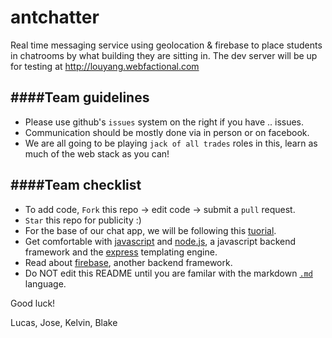 antchatter
==========

Real time messaging service using geolocation &amp; firebase to place students in chatrooms by what building they are sitting in. The dev server will be up for testing at http://louyang.webfactional.com

####Team guidelines
-------------------
- Please use github's `issues` system on the right if you have .. issues.
- Communication should be mostly done via in person or on facebook.
- We are all going to be playing `jack of all trades` roles in this, learn as much of the web stack as you can!

####Team checklist
------------------
- To add code, `Fork` this repo → edit code → submit a `pull` request.
- `Star` this repo for publicity :)
- For the base of our chat app, we will be following this [tuorial](http://net.tutsplus.com/tutorials/javascript-ajax/real-time-chat-with-nodejs-socket-io-and-expressjs/).
- Get comfortable with [javascript](http://www.w3schools.com/html/html5_geolocation.asp) and [node.js](http://nodejs.org), a javascript backend framework and the [express](http://expressjs.com/) templating engine.
- Read about [firebase](http://firebase.com), another backend framework. 
- Do NOT edit this README until you are familar with the markdown [`.md`](https://github.com/adam-p/markdown-here/wiki/Markdown-Cheatsheet) language.

Good luck!

Lucas, Jose, Kelvin, Blake
